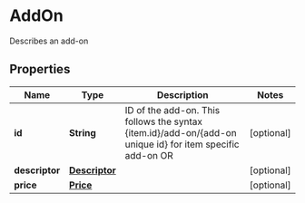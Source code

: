 

# AddOn

Describes an add-on

## Properties

| Name | Type | Description | Notes |
|------------ | ------------- | ------------- | -------------|
|**id** | **String** | ID of the add-on. This follows the syntax {item.id}/add-on/{add-on unique id} for item specific add-on OR  |  [optional] |
|**descriptor** | [**Descriptor**](Descriptor.md) |  |  [optional] |
|**price** | [**Price**](Price.md) |  |  [optional] |



